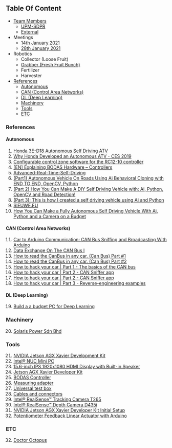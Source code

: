 ## Table Of Content
- [Team Members](https://github.com/KhairulIzwan/UPM-SDPR/blob/main/teams.md#team-members-rolestasksresearch-area)
	- [UPM-SDPR](https://github.com/KhairulIzwan/UPM-SDPR/blob/main/teams.md#upm-sdpr)
	- [External](https://github.com/KhairulIzwan/UPM-SDPR/blob/main/teams.md#external)
- Meetings
	- [14th January 2021](https://github.com/KhairulIzwan/UPM-SDPR/blob/main/materials/meetings/first/meet.md#meeting-no-1-14th-january-2021)
	- [28th January 2021](https://github.com/KhairulIzwan/UPM-SDPR/blob/main/materials/meetings/second/meet.md#meeting-no-2-28th-january-2021)
- Robotics
	- Collector (Loose Fruit)
	- [Grabber (Fresh Fruit Bunch)](https://github.com/KhairulIzwan/UPM-SDPR/blob/main/materials/grabber/info.md)
	- Fertilizer
	- Harvester
- [References](https://github.com/KhairulIzwan/UPM-SDPR/blob/main/reference.md)
	- [Autonomous](https://github.com/KhairulIzwan/UPM-SDPR/blob/main/reference.md#autonomous)
	- [CAN (Control Area Networks)](https://github.com/KhairulIzwan/UPM-SDPR/blob/main/reference.md#can-control-area-networks)
	- [DL (Deep Learning)](https://github.com/KhairulIzwan/UPM-SDPR/blob/main/reference.md#dl-deep-learning)
	- [Machinery](https://github.com/KhairulIzwan/UPM-SDPR/blob/main/reference.md#machinery)
	- [Tools](https://github.com/KhairulIzwan/UPM-SDPR/blob/main/reference.md#tools)
	- [ETC](https://github.com/KhairulIzwan/UPM-SDPR/blob/main/reference.md#etc)
	
### References
#### Autonomous
1. [Honda 3E-D18 Autonomous Self Driving ATV](https://www.youtube.com/watch?v=no7vPNSPYbY&ab_channel=DPCcars)
2. [Why Honda Developed an Autonomous ATV - CES 2019](https://www.youtube.com/watch?v=k09CF7F-KrY&ab_channel=AutolineNetwork)
3. [Configurable control zone software for the RC12-10 controller](https://www.youtube.com/watch?v=aHdKZtTBqj0&ab_channel=BoschRexrothUS)
4. [[EN] Explaining BODAS Hardware – Controllers](https://www.youtube.com/watch?v=6eW0iCzKrAg&ab_channel=BoschRexroth)
5. [Advanced-Real-Time-Self-Driving](https://github.com/sieuwe1/Advanced-Real-Time-Self-Driving)
6. [(Part1) Autonomous Vehicle On Roads Using Ai Behavioral Cloning with END TO END, OpenCV, Python](https://www.youtube.com/watch?v=EJhPxmpPYtg&ab_channel=SieuweElferink)
7. [(Part 2) How You Can Make A DIY Self Driving Vehicle with: Ai, Python, OpenCV and Road Detection!](https://www.youtube.com/watch?v=fH-g9boR2qA&ab_channel=SieuweElferink)
8. [(Part 3): This is how I created a self driving vehicle using Ai and Python](https://www.youtube.com/watch?v=n0RhimFSIDw&ab_channel=SieuweElferink)
9. [SIEUWE.EU](https://www.sieuwe.eu/)
10. [How You Can Make a Fully Autonomous Self Driving Vehicle With Ai, Python and a Camera on a Budget](https://www.instructables.com/How-You-Can-Make-a-Fully-Autonomous-Self-Driving-V/)

#### CAN (Control Area Networks)
11. [Car to Arduino Communication: CAN Bus Sniffing and Broadcasting With Arduino](https://www.instructables.com/CAN-Bus-Sniffing-and-Broadcasting-with-Arduino/)
12. [Data Exchange On The CAN Bus I](http://www.volkspage.net/technik/ssp/ssp/SSP_238.pdf)
13. [How to read the CanBus in any car. (Can Bus) Part #1](https://www.youtube.com/watch?v=lkBILe55LQ8&ab_channel=SYDiagnostics)
14. [How to read the CanBus in any car. (Can Bus) Part #2](https://www.youtube.com/watch?v=yq2dmbHODQc&ab_channel=SouthWestEVUK)
15. [How to hack your car | Part 1 - The basics of the CAN bus](https://www.youtube.com/watch?v=cAAzXM5vsi0&ab_channel=AdamVarga)
16. [How to hack your car | Part 2 - CAN Sniffer app](https://www.youtube.com/watch?v=ZhYc95b6WoU&ab_channel=AdamVarga)
17. [How to hack your car | Part 2 - CAN Sniffer app](https://www.youtube.com/watch?v=ZhYc95b6WoU&ab_channel=AdamVarga)
18. [How to hack your car | Part 3 - Reverse-engineering examples](https://www.youtube.com/watch?v=ifjCRsCPfa4&ab_channel=AdamVarga)

#### DL (Deep Learning)
19. [Build a a budget PC for Deep Learning](https://pysource.com/2020/07/17/how-to-build-a-pc-for-deep-learning-on-a-budget/)

### Machinery
20. [Solaris Power Sdn Bhd](http://www.solarispower.com.my/index.php?ws=productsbycat)

### Tools
21. [NVIDIA Jetson AGX Xavier Development Kit](https://my.cytron.io/p-nvidia-jetson-agx-xavier-developer-kit?search=NVIDIA%20jetson&description=1)
22. [Intel® NUC Mini PC](https://www.intel.com/content/www/us/en/products/boards-kits/nuc.html)
23. [15.6-inch IPS 1920x1080 HDMI Display with Built-in Speaker](https://my.cytron.io/p-15p6-inch-ips-1920x1080-hdmi-display-built-in-speaker?search=hdmi%20display&description=1)
24. [Jetson AGX Xavier Developer Kit](https://developer.nvidia.com/EMBEDDED/jetson-agx-xavier-developer-kit)
25. [BODAS Controller](https://www.boschrexroth.com/en/jp/products_8/product_groups_8/mobile_hydraulics/mobile-electronics/bodas-hardware/bodas-controllers/rc5-6-40)
26. [Measuring adapter](https://www.boschrexroth.com/en/jp/products_8/product_groups_8/mobile_hydraulics/mobile-electronics/bodas-hardware/accessories/ma)
27. [Universal test box](https://www.boschrexroth.com/en/jp/products_8/product_groups_8/mobile_hydraulics/mobile-electronics/bodas-hardware/accessories/tb3)
28. [Cables and connectors](https://www.boschrexroth.com/en/jp/products_8/product_groups_8/mobile_hydraulics/mobile-electronics/bodas-hardware/accessories/cables-and-connectors)
29. [Intel® RealSense™ Tracking Camera T265](https://www.intelrealsense.com/tracking-camera-t265/)
30. [Intel® RealSense™ Depth Camera D435i](https://www.intelrealsense.com/depth-camera-d435i/)
31. [NVIDIA Jetson AGX Xavier Developer Kit Initial Setup](https://www.youtube.com/watch?v=-nX8eD7FusQ&ab_channel=NVIDIADeveloper)
32. [Potentiometer Feedback Linear Actuator with Arduino](https://www.firgelliauto.com/blogs/tutorials/potentiometer-feedback-linear-actuator-with-arduino)

### ETC
32. [Doctor Octopus](https://www.sideshow.com/geek/10-greatest-spider-man-villains/)
